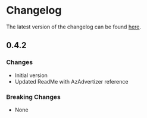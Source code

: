 # Changelog

The latest version of the changelog can be found [here](https://github.com/Azure/bicep-registry-modules/blob/main/avm/res/databricks/access-connector/CHANGELOG.md).

## 0.4.2

### Changes

- Initial version
- Updated ReadMe with AzAdvertizer reference

### Breaking Changes

- None
